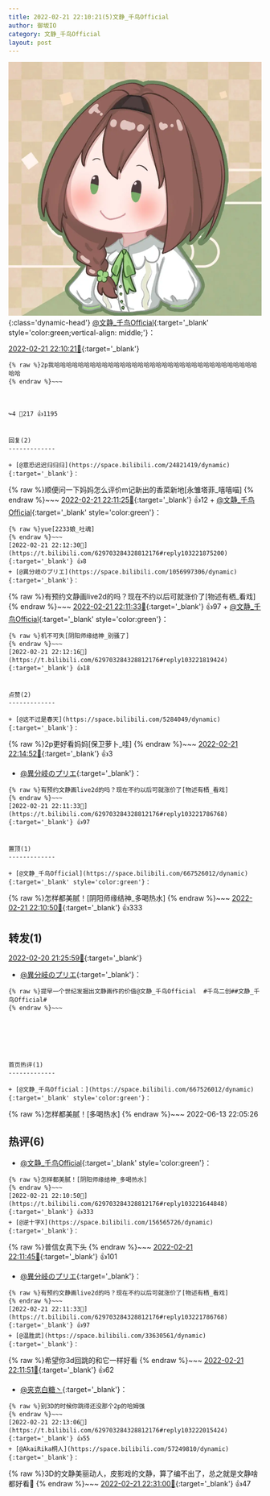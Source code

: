 ```yaml
---
title: 2022-02-21 22:10:21(5)文静_千鸟Official
author: 御坂IO
category: 文静_千鸟Official
layout: post
---
```


![img](/images/ac7482ed1b9a7f203dc68c0c4a77c488a27b108a.jpg){:class='dynamic-head'}
[@文静_千鸟Official](https://space.bilibili.com/667526012/dynamic){:target='_blank' style='color:green;vertical-align: middle;'}：

[2022-02-21 22:10:21🔗](https://t.bilibili.com/629703284328812176){:target='_blank'}

~~~
{% raw %}2p我哈哈哈哈哈哈哈哈哈哈哈哈哈哈哈哈哈哈哈哈哈哈哈哈哈哈哈哈哈哈哈哈哈哈哈哈
{% endraw %}~~~



↪️4 💬217 👍1195


回复(2)
-------------

+ [@意恐迟迟归归归](https://space.bilibili.com/24821419/dynamic){:target='_blank'}：
~~~
{% raw %}顺便问一下妈妈怎么评价m记新出的香菜新地[永雏塔菲_嘻嘻喵]
{% endraw %}~~~
[2022-02-21 22:11:25🔗](https://t.bilibili.com/629703284328812176#reply103221735152){:target='_blank'} 👍12
    + [@文静_千鸟Official](https://space.bilibili.com/667526012/dynamic){:target='_blank' style='color:green'}：
~~~
{% raw %}yue[2233娘_吐魂]
{% endraw %}~~~
[2022-02-21 22:12:30🔗](https://t.bilibili.com/629703284328812176#reply103221875200){:target='_blank'} 👍8
+ [@異分岐のプリエ](https://space.bilibili.com/1056997306/dynamic){:target='_blank'}：
~~~
{% raw %}有预约文静画live2d的吗？现在不约以后可就涨价了[物述有栖_看戏]
{% endraw %}~~~
[2022-02-21 22:11:33🔗](https://t.bilibili.com/629703284328812176#reply103221786768){:target='_blank'} 👍97
    + [@文静_千鸟Official](https://space.bilibili.com/667526012/dynamic){:target='_blank' style='color:green'}：
~~~
{% raw %}机不可失[阴阳师缘结神_别骚了]
{% endraw %}~~~
[2022-02-21 22:12:16🔗](https://t.bilibili.com/629703284328812176#reply103221819424){:target='_blank'} 👍18


点赞(2)
-------------

+ [@这不过是春天](https://space.bilibili.com/5284049/dynamic){:target='_blank'}：
~~~
{% raw %}2p更好看妈妈[保卫萝卜_哇]
{% endraw %}~~~
[2022-02-21 22:14:52🔗](https://t.bilibili.com/629703284328812176#reply103222254800){:target='_blank'} 👍3
+ [@異分岐のプリエ](https://space.bilibili.com/1056997306/dynamic){:target='_blank'}：
~~~
{% raw %}有预约文静画live2d的吗？现在不约以后可就涨价了[物述有栖_看戏]
{% endraw %}~~~
[2022-02-21 22:11:33🔗](https://t.bilibili.com/629703284328812176#reply103221786768){:target='_blank'} 👍97


置顶(1)
-------------

+ [@文静_千鸟Official](https://space.bilibili.com/667526012/dynamic){:target='_blank' style='color:green'}：
~~~
{% raw %}怎样都美腻！[阴阳师缘结神_多喝热水]
{% endraw %}~~~
[2022-02-21 22:10:50🔗](https://t.bilibili.com/629703284328812176#reply103221644848){:target='_blank'} 👍333


转发(1)
-------------

[2022-02-20 21:25:59🔗](https://t.bilibili.com/629320765951627419){:target='_blank'}
+ [@異分岐のプリエ](https://space.bilibili.com/1056997306/dynamic){:target='_blank'}：
~~~
{% raw %}提早一个世纪发掘出文静画作的价值@文静_千鸟Official  #千鸟二创##文静_千鸟Official#
{% endraw %}~~~






首页热评(1)
-------------

+ [@文静_千鸟Official：](https://space.bilibili.com/667526012/dynamic){:target='_blank' style='color:green'}：
~~~
{% raw %}怎样都美腻！[多喝热水]
{% endraw %}~~~
2022-06-13 22:05:26


热评(6)
-------------

+ [@文静_千鸟Official](https://space.bilibili.com/667526012/dynamic){:target='_blank' style='color:green'}：
~~~
{% raw %}怎样都美腻！[阴阳师缘结神_多喝热水]
{% endraw %}~~~
[2022-02-21 22:10:50🔗](https://t.bilibili.com/629703284328812176#reply103221644848){:target='_blank'} 👍333
+ [@逆十字X](https://space.bilibili.com/156565726/dynamic){:target='_blank'}：
~~~
{% raw %}普信女真下头
{% endraw %}~~~
[2022-02-21 22:11:45🔗](https://t.bilibili.com/629703284328812176#reply103221749200){:target='_blank'} 👍101
+ [@異分岐のプリエ](https://space.bilibili.com/1056997306/dynamic){:target='_blank'}：
~~~
{% raw %}有预约文静画live2d的吗？现在不约以后可就涨价了[物述有栖_看戏]
{% endraw %}~~~
[2022-02-21 22:11:33🔗](https://t.bilibili.com/629703284328812176#reply103221786768){:target='_blank'} 👍97
+ [@温胜武](https://space.bilibili.com/33630561/dynamic){:target='_blank'}：
~~~
{% raw %}希望你3d回跳的和它一样好看
{% endraw %}~~~
[2022-02-21 22:11:51🔗](https://t.bilibili.com/629703284328812176#reply103221847552){:target='_blank'} 👍62
+ [@夹克白糖丶](https://space.bilibili.com/181644987/dynamic){:target='_blank'}：
~~~
{% raw %}别3D的时候你跳得还没那个2p的哈姆强
{% endraw %}~~~
[2022-02-21 22:13:06🔗](https://t.bilibili.com/629703284328812176#reply103222015424){:target='_blank'} 👍55
+ [@AkaiRika桐人](https://space.bilibili.com/57249810/dynamic){:target='_blank'}：
~~~
{% raw %}3D的文静美丽动人，皮影戏的文静，算了编不出了，总之就是文静啥都好看👀
{% endraw %}~~~
[2022-02-21 22:31:00🔗](https://t.bilibili.com/629703284328812176#reply103224344672){:target='_blank'} 👍47



